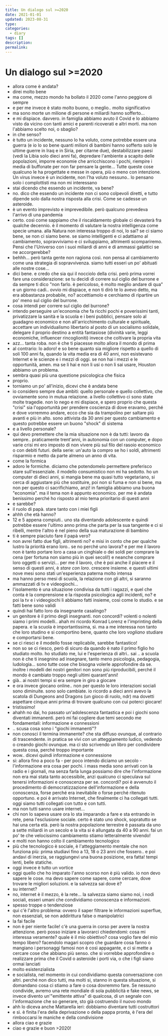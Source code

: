 ```yaml
---
title: Un dialogo sul >=2020
date: 2021-01-01
updated: 2023-08-31
type: 
categories:
  - diary
tags: []
description: 
permalink: 
---
```


# Un dialogo sul >=2020

-  allora come è andata?
-  direi molto bene
-  ma come, mezzo mondo ha bollato il 2020 come l'anno peggiore di sempre
-  e per me invece è stato molto buono, o meglio.. molto significativo
-  ma sono morte un milione di persone e miliardi hanno sofferto...
-  e mi dispiace. davvero. in famiglia abbiamo avuto il Covid e lo abbiamo visto da vicino con tanti amici e parenti ricoverati e altri morti. ma non l'abbiamo scelto noi, o sbaglio?
-  in che senso?
-  è tutto un incidente, nessuno lo ha voluto, come potrebbe essere una guerra (e io lo so bene quanti milioni di bambini hanno sofferto solo le ultime guerre in Iraq e in Siria, per citarne due), destabilizzare paesi (vedi la Libia solo dieci anni fa), depredare l'ambiente a scapito delle popolazioni, imporre economie che arricchiscono i pochi, riempire i media di buffonate per non far pensare la gente... Tutte queste cose qualcuno le ha progettate e messe in opera, più o meno con intenzione. Un virus invece è un incidente, non l'ha voluto nessuno.. lo pensano solo i complottisti ma non mi interessano
-  stai dicendo che essendo un incidente, va bene?
-  no. dico che essendo un incidente non ci sono colpevoli diretti, e tutto dipende solo dalla nostra risposta alla crisi. Come se cadesse un asteroide.
-  è un evento imprevisto e imprevedibile. però qualcuno prevedeva l'arrivo di una pandemia
-  certo. così come sappiamo che il riscaldamento globale ci devasterà fra qualche decennio. è il momento di valutare la nostra intelligenza come specie umana. alla Natura non interessa troppo di noi, lo sai? se ci siamo bene, se non ci siamo bene. se siamo intelligenti e ci adattiamo al cambiamento, sopravviviamo e ci sviluppiamo, altrimenti scompariremo. Pensi che l'Universo con i suoi miliardi di anni e di ammassi galattici se ne accorgerebbe?
-  behhh... però tanta gente non ragiona così. non pensa al cambiamento come una strategia di sopravvivenza. siamo tutti esseri un po' abituati alle nostre cose...
-  dici bene. e credo che sia qui il nocciolo della crisi. però prima vorrei fare una considerazione: se tu decidi di correre sul ciglio del burrone e da sempre ti dico "non farlo. è pericoloso, è molto meglio andare di qua" e un giorno cadi.. ovvio mi dispiace, e non ti dirò te lo avevo detto, ma era abbastanza probabile, no? accettiamolo e cerchiamo di ripartire un po' meno sul ciglio del burrone.
-  cosa intendi per correre sul ciglio del burrone?
-  intendo perseguire un'economia che fa ricchi pochi e poverissimi tanti, privatizzare la sanità e la scuola e i beni pubblici, pensare solo al guadagno economico e non all'arricchimento culturale e spirituale, accettare un individualismo libertario al posto di un socialismo solidale, delegare il proprio destino a entità fantasiose (divinità varie, leggi economiche, influencer rincoglioniti) invece che coltivare la propria vita
-  azz... tanta roba. non è che ti piacesse molto allora il mondo di prima
-  al contrario: lo adoro! e so bene quanto sia migliore rispetto a quello di soli 100 anni fa, quando la vita media era di 40 anni, non esistevano Internet e le scienze e i mezzi di oggi. se non hai i mezzi e le opportunità, amen. ma se li hai e non li usi o non li sai usare, Houston abbiamo un problema. 
-  sembra quasi più una questione psicologica che fisica
-  proprio.
-  torniamo un po' all'inizio, dicevi che è andata bene
-  io considero sempre due ambiti: quello personale e quello collettivo, che ovviamente sono in mutua relazione. a livello collettivo ci sono state molte tragedie. non lo nego e mi dispiace, e spero proprio che questa "crisi" sia l'opportunità per prendere coscienza di dove eravamo, perché e dove vorremmo andare, ecco che sia da trampolino per saltare più avanti e più in alto. sono attivista da 30 anni per questo cambiamento e questo potrebbe essere un buono "shock" di sistema
-  e a livello personale?
-  qui devo premettere che la mia situazione non è da tutti: lavoro da sempre.. praticamente trent'anni, in autonomia con un computer, e dopo varie crisi mi ero imposto di non vivere più sul filo del rasoio economico o con debiti futuri. della serie: un'auto la compro se ho i soldi, altrimenti risparmio e metto da parte almeno un anno di vita.
-  come la formica
-  adoro le formiche. diciamo che potendomelo permettere preferisco stare sull'essenziale. il modello consumistico non mi ha sedotto. ho un computer di dieci anni, si mangia bene ma quasi tutto vegetariano, si cerca di aggiustare più che sostituire, poi non si fuma e non si bene, ma non per questo ci sacrifichiamo, anzi! in famiglia abbiamo una buona "economia". ma il tema non è appunto economico. per me è andata benissimo perché ho risposto al mio tema prioritario di questi anni
-  e sarebbe?
-  il ruolo di papà. stare tanto con i miei figli
-  ahhh che età hanno?
-  12 e 5 appena compiuti.. uno sta diventando adolescente e quindi potrebbe essere l'ultimo anno prima che parta per la sua tangente e ci si ribelli, mentre l'altro è nel pieno della sua maturazione di bambino
-  ti è sempre piaciuto fare il papà vero?
-  non avrei fatto due figli, altrimenti no? e misi in conto che per qualche lustro la priorità erano loro.. se no perché uno lavora? e per me il lavoro non è tanto portare loro a casa un cinghiale o dei soldi per comprare la cena (per fortuna non siamo più in quei secoli!) e neanche comprare loro oggetti o servizi... per me il lavoro, che è poi anche il piacere e il senso di questi anni, è _stare con loro_. crescere insieme. e questi ultimi nove mesi sono stati un'esperienza paterna molto intensa
-  ma hanno perso mesi di scuola, la relazione con gli altri, si saranno ammazzati di tv e videogiochi...
-  l'isolamento è una situazione condivisa da tutti i ragazzi, e quel che conta è la comprensione e la risposta psicologica agli incidenti, no? e poi la tv e i videogiochi li abbiamo fatti insieme, così come lo studio. e se fatti bene sono validi
-  quindi hai fatto loro da insegnante casalingo?
-  un genitore è il primo degli insegnanti. non concordi? volenti o nolenti siamo i primi modelli.. ahah mi ricordo Konrad Lorenz e l'imprinting della papera. e la scuola è importantissima, sì. ma a me interessa non tanto che loro studino e si comportino bene, quanto che loro _vogliano_ studiare e comportarsi bene. 
-  se ci riesci e il modello fosse replicabile, sarebbe fantastico!
-  non so se ci riesco, però di sicuro da quando è nato il primo figlio ho studiato molto. ho studiato me, lui e l'esperienza di altri.. sai .. a scuola non è che ti insegnino ad insegnare, tanto meno psicologia, pedagogia, ludologia... sono tutte cose che bisogna volerle approfondire da se. inoltre i modelli dei nostri genitori non sono più riproducibili, perché il mondo è cambiato troppo negli ultimi quarant'anni! 
-  già.. ai nostri tempi si era sempre in giro a giocare
-  e ora invece giocano online.. non per questo le loro interazioni sociali sono diminuite. sono solo cambiate. io ricordo a dieci anni avevo la scatola di Dungeons and Dragons (un gioco di ruolo, ndr) ma dovetti aspettare cinque anni prima di trovare qualcuno con cui poterci giocare!
-  tristissimo!
-  ahahh no dai, ho passato un'adolescenza fantastica e poi i giochi sono diventati immanenti. però mi fai cogliere due temi secondo me fondamentali: informazione e connessioni
-  .. scusa cosa sono i "giochi immanenti"?
-  non conosci il termina immanente? che sta diffuso ovunque, al contrario di trascendente. in pratica se vivi con un atteggiamento ludico, vedendo o creando giochi ovunque. ma ci sto scrivendo un libro per condividere questa cosa, perché troppo importante
-  wow.. dicevi quindi informazione e connessione
-  si: allora fino a poco fa - per poco intendo diciamo un secolo - l'informazione era cosa per pochi. i mass media sono arrivati con la radio e i giornali, ma senza farla lunga possiamo dire che l'informazione non era mai stata tanto accessibile, anzi qualcuno ci speculava sul tenersi informazioni e conoscenza per se. concordi? poi è avvenuto il procedimento di democratizzazione dell'informazione e della conoscenza, forse perché era inevitabile o forse perché ritenuto opportuno. e poi è arrivato Internet, che finalmente ci ha collegati tutti. oggi siamo tutti collegati con tutto e con tutti.
-  ma non tutti sanno usare internet...
-  chi non lo sapeva usare ora lo sta imparando a fare e sta entrando in rete, pena l'esclusione sociale. certo è stato uno shock, sopratutto se hai una certa età. però la nostra popolazione terrestre è passata da uno a sette miliardi in un secolo e la vita si è allungata da 40 a 90 anni. fai un po' te che velocissimo cambiamento stiamo letteralmente vivendo!
-  e molti non hanno colto il cambiamento tecnologico
-  più che tecnologico è sociale, è l'atteggiamento mentale che non funziona più: prima studiavi fino a 13, 18 o 23 anni che fossero.. e poi andavi di inerzia, se raggiungevi una buona posizione, era fatta! tempi lenti, belle statiche.
-  oggi invece è tutto un vortice
-  oggi quello che ho imparato l'anno scorso non è più valido. io non devo sapere le cose. ma devo sapere come sapere, come cercare, dove trovare le migliori soluzioni. e la salvezza sai dove è?
-  su internet?
-  no, internet è il mezzo, è la rete... la salvezza siamo siamo noi, i nodi sociali, esseri umani che condividiamo conoscenza e informazioni.
-  spesso troppe o tendenziose
-  qui c'è l'altro problema: ovvero il saper filtrare le informazioni superflue, non essenziali, se non addirittura false o manipolatrici
-  la fai facile
-  non è per niente facile! c'è una guerra in corso per avere la nostra attenzione. però posso iniziare a lavorarci chiedendomi: cosa mi interessa veramente? quale è il mio obiettivo? cosa voglio fare del mio tempo libero? facendolo magari scopro che guardare cosa fanno o mangiano i personaggi famosi non è così appagante, e ci si mette a cercare cose che abbiano più senso. che si vorrebbe approfondire o realizzare prima che il Covid o asteroide i porti via, o che i figli siano ormai lanciati
-  molto esistenzialista
-  e socialista, nel momento in cui condividiamo questa conversazione con altri. perché non dico tutti, ma molti si, stanno in questa situazione, si domandano cosa ci stiamo a fare o cosa dovremmo fare. Se nessuno condivide, avremo una rete mondiale di sola pubblicità e fake news, se invece divento un'"emittente attiva" di qualcosa, di un segnale con l'informazione che so generare, sto già costruendo il nuovo mondo
-  ahh lo diceva anche Mattarella ieri: dobbiamo diventare tutti costruttori
-  e sì. è finita l'era della deprivazione o della pappa pronta, è l'era del rimboccarsi le maniche e della condivisione
-  allora ciao e grazie
-  ciao e grazie e buon >2020!
